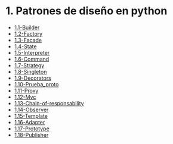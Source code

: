 # 1. Patrones de diseño en python



[comment]:STARTING_GENERATED_TOC

* [1.1-Builder](<./content/1.1-Builder.md>)
* [1.2-Factory](<./content/1.2-Factory.md>)
* [1.3-Facade](<./content/1.3-Facade.md>)
* [1.4-State](<./content/1.4-State.md>)
* [1.5-Interpreter](<./content/1.5-Interpreter.md>)
* [1.6-Command](<./content/1.6-Command.md>)
* [1.7-Strategy](<./content/1.7-Strategy.md>)
* [1.8-Singleton](<./content/1.8-Singleton.md>)
* [1.9-Decorators](<./content/1.9-Decorators.md>)
* [1.10-Prueba_proto](<./content/1.10-Prueba_proto.md>)
* [1.11-Proxy](<./content/1.11-Proxy.md>)
* [1.12-Mvc](<./content/1.12-Mvc.md>)
* [1.13-Chain-of-responsability](<./content/1.13-Chain-of-responsability.md>)
* [1.14-Observer](<./content/1.14-Observer.md>)
* [1.15-Template](<./content/1.15-Template.md>)
* [1.16-Adapter](<./content/1.16-Adapter.md>)
* [1.17-Prototype](<./content/1.17-Prototype.md>)
* [1.18-Publisher](<./content/1.18-Publisher.md>)

[comment]:ENDING_GENERATED_TOC